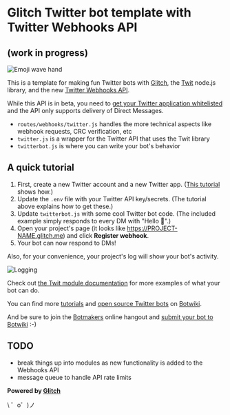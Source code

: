# Glitch Twitter bot template with Twitter Webhooks API 
## (work in progress)


![Emoji wave hand](https://cdn.glitch.com/10c150f9-8a5f-4e26-8697-92c6eccd98fe%2Fdm.png?1497584587928)

This is a template for making fun Twitter bots with [Glitch](https://glitch.com/), the [Twit](https://github.com/ttezel/twit) node.js library, and the new [Twitter Webhooks API](https://dev.twitter.com/webhooks).

While this API is in beta, you need to [get your Twitter application whitelisted](https://developer.twitter.com/en/docs/accounts-and-users/subscribe-account-activity/overview) and the API only supports delivery of Direct Messages.

- `routes/webhooks/twitter.js` handles the more technical aspects like webhook requests, CRC verification, etc 
- `twitter.js` is a wrapper for the Twitter API that uses the Twit library
- `twitterbot.js` is where you can write your bot's behavior





## A quick tutorial


1. First, create a new Twitter account and a new Twitter app. ([This tutorial](https://botwiki.org/tutorials/how-to-create-a-twitter-app/) shows how.)
2. Update the `.env` file with your Twitter API key/secrets. (The tutorial above explains how to get these.)
3. Update `twitterbot.js` with some cool Twitter bot code. (The included example simply responds to every DM with "Hello 👋".)
4. Open your project's page (it looks like https://PROJECT-NAME.glitch.me) and click **Register webhook**.
5. Your bot can now respond to DMs!

Also, for your convenience, your project's log will show your bot's activity.

![Logging](https://cdn.glitch.com/10c150f9-8a5f-4e26-8697-92c6eccd98fe%2Fconsole.PNG?1497585764013)


Check out [the Twit module documentation](https://github.com/ttezel/twit) for more examples of what your bot can do.

You can find more [tutorials](https://botwiki.org/tutorials/twitterbots/#tutorials-nodejs) and [open source Twitter bots](https://botwiki.org/tag/twitter+bot+opensource+nodejs/) on [Botwiki](https://botwiki.org).

And be sure to join the [Botmakers](https://botmakers.org/) online hangout and [submit your bot to Botwiki](https://botwiki.org/submit-your-bot) :-)


##  TODO

- break things up into modules as new functionality is added to the Webhooks API
- message queue to handle API rate limits


**Powered by [Glitch](https://glitch.com)**

\ ゜o゜)ノ
